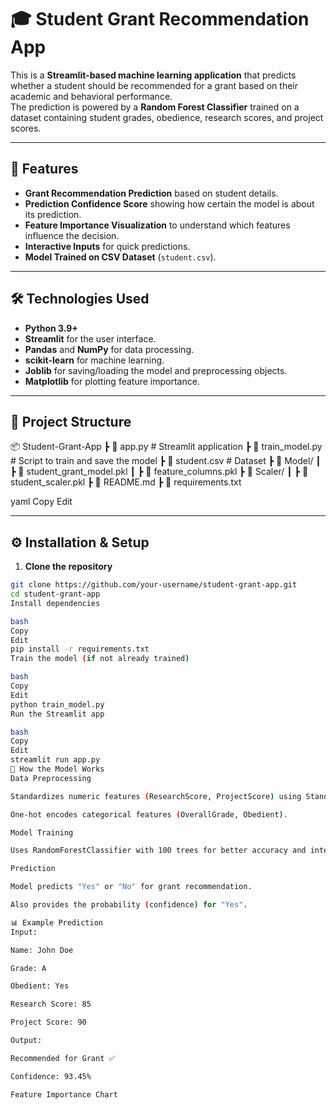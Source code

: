 # 🎓 Student Grant Recommendation App

This is a **Streamlit-based machine learning application** that predicts whether a student should be recommended for a grant based on their academic and behavioral performance.  
The prediction is powered by a **Random Forest Classifier** trained on a dataset containing student grades, obedience, research scores, and project scores.

---

## 📌 Features
- **Grant Recommendation Prediction** based on student details.
- **Prediction Confidence Score** showing how certain the model is about its prediction.
- **Feature Importance Visualization** to understand which features influence the decision.
- **Interactive Inputs** for quick predictions.
- **Model Trained on CSV Dataset** (`student.csv`).

---

## 🛠 Technologies Used
- **Python 3.9+**
- **Streamlit** for the user interface.
- **Pandas** and **NumPy** for data processing.
- **scikit-learn** for machine learning.
- **Joblib** for saving/loading the model and preprocessing objects.
- **Matplotlib** for plotting feature importance.

---

## 📂 Project Structure
📦 Student-Grant-App
┣ 📜 app.py # Streamlit application
┣ 📜 train_model.py # Script to train and save the model
┣ 📜 student.csv # Dataset
┣ 📂 Model/
┃ ┣ 📜 student_grant_model.pkl
┃ ┣ 📜 feature_columns.pkl
┣ 📂 Scaler/
┃ ┣ 📜 student_scaler.pkl
┣ 📜 README.md
┣ 📜 requirements.txt

yaml
Copy
Edit

---

## ⚙️ Installation & Setup

1. **Clone the repository**
```bash
git clone https://github.com/your-username/student-grant-app.git
cd student-grant-app
Install dependencies

bash
Copy
Edit
pip install -r requirements.txt
Train the model (if not already trained)

bash
Copy
Edit
python train_model.py
Run the Streamlit app

bash
Copy
Edit
streamlit run app.py
🧠 How the Model Works
Data Preprocessing

Standardizes numeric features (ResearchScore, ProjectScore) using StandardScaler.

One-hot encodes categorical features (OverallGrade, Obedient).

Model Training

Uses RandomForestClassifier with 100 trees for better accuracy and interpretability.

Prediction

Model predicts "Yes" or "No" for grant recommendation.

Also provides the probability (confidence) for "Yes".

📊 Example Prediction
Input:

Name: John Doe

Grade: A

Obedient: Yes

Research Score: 85

Project Score: 90

Output:

Recommended for Grant ✅

Confidence: 93.45%

Feature Importance Chart

